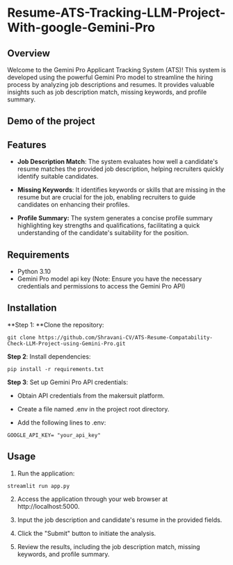 # Resume-ATS-Tracking-LLM-Project-With-google-Gemini-Pro

## Overview
Welcome to the Gemini Pro Applicant Tracking System (ATS)! This system is developed using the powerful Gemini Pro model to streamline the hiring process by analyzing job descriptions and resumes. It provides valuable insights such as job description match, missing keywords, and profile summary.

## Demo of the project

## Features
* **Job Description Match**: The system evaluates how well a candidate's resume matches the provided job description, helping recruiters quickly identify suitable candidates.

* **Missing Keywords**: It identifies keywords or skills that are missing in the resume but are crucial for the job, enabling recruiters to guide candidates on enhancing their profiles.

* **Profile Summary:** The system generates a concise profile summary highlighting key strengths and qualifications, facilitating a quick understanding of the candidate's suitability for the position.

## Requirements
* Python 3.10
* Gemini Pro model api key (Note: Ensure you have the necessary credentials and permissions to access the Gemini Pro API)

## Installation
**Step 1: **Clone the repository:
```
git clone https://github.com/Shravani-CV/ATS-Resume-Compatability-Check-LLM-Project-using-Gemini-Pro.git 
```
**Step 2**: Install dependencies:
```
pip install -r requirements.txt
```
**Step 3**: Set up Gemini Pro API credentials:

* Obtain API credentials from the makersuit platform.

* Create a file named .env in the project root directory.

* Add the following lines to .env:
```
GOOGLE_API_KEY= "your_api_key"
```
## Usage
1. Run the application:
```
streamlit run app.py
```
2. Access the application through your web browser at http://localhost:5000.

3. Input the job description and candidate's resume in the provided fields.

4. Click the "Submit" button to initiate the analysis.

5. Review the results, including the job description match, missing keywords, and profile summary.
